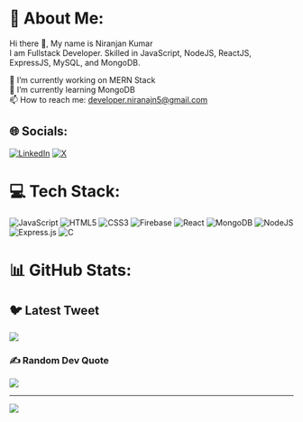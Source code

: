 # 💫 About Me:
Hi there 👋, My name is Niranjan Kumar <br>
I am Fullstack Developer. Skilled in JavaScript, NodeJS, ReactJS, ExpressJS, MySQL, and MongoDB. 

🔭 I’m currently working on MERN Stack<br>🌱 I’m currently learning MongoDB<br>📫 How to reach me: developer.niranajn5@gmail.com


## 🌐 Socials:
[![LinkedIn](https://img.shields.io/badge/LinkedIn-%23E4405F.svg?logo=LinkedIn&logoColor=white)](https://www.linkedin.com/in/niranjan-kumar65/)  [![X](https://img.shields.io/badge/X-%231DA1F2.svg?logo=X&logoColor=white)](https://https://x.com/NiranjanKr66) 

# 💻 Tech Stack:
![JavaScript](https://img.shields.io/badge/javascript-%23323330.svg?style=for-the-badge&logo=javascript&logoColor=%23F7DF1E) ![HTML5](https://img.shields.io/badge/html5-%23E34F26.svg?style=for-the-badge&logo=html5&logoColor=white) ![CSS3](https://img.shields.io/badge/css3-%231572B6.svg?style=for-the-badge&logo=css3&logoColor=white) ![Firebase](https://img.shields.io/badge/firebase-%23039BE5.svg?style=for-the-badge&logo=firebase) ![React](https://img.shields.io/badge/react-%2320232a.svg?style=for-the-badge&logo=react&logoColor=%2361DAFB) ![MongoDB](https://img.shields.io/badge/MongoDB-%234ea94b.svg?style=for-the-badge&logo=mongodb&logoColor=white) ![NodeJS](https://img.shields.io/badge/node.js-6DA55F?style=for-the-badge&logo=node.js&logoColor=white) ![Express.js](https://img.shields.io/badge/express.js-%23404d59.svg?style=for-the-badge&logo=express&logoColor=%2361DAFB) ![C](https://img.shields.io/badge/c-%23323330.svg?style=for-the-badge&logo=c&logoColor=%23F7DF1E)
# 📊 GitHub Stats:
<!-- ![](https://github-readme-stats.vercel.app/api?username=Niranjan36&theme=dark&hide_border=false&include_all_commits=true&count_private=true)<br/> -->
<!-- ![](https://github-readme-streak-stats.herokuapp.com/?user=Niranjan36&theme=dark&hide_border=false)<br/> -->
<!-- ![](https://github-readme-stats.vercel.app/api/top-langs/?username=Niranjan36&theme=dark&hide_border=false&include_all_commits=true&count_private=true&layout=compact) -->

## 🐦 Latest Tweet
[![](https://gtce.itsvg.in/api?username=https://twitter.com/Niranjan2nd)](https://github.com/VishwaGauravIn/github-twitter-card-embed)

### ✍️ Random Dev Quote
![](https://quotes-github-readme.vercel.app/api?type=horizontal&theme=radical)

---
[![](https://visitcount.itsvg.in/api?id=Niranjan36&icon=0&color=0)](https://visitcount.itsvg.in)

<!-- Proudly created with GPRM ( https://gprm.itsvg.in ) -->
